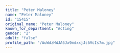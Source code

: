 ```yaml
---
title: "Peter Maloney"
name: "Peter Maloney"
id: "15415"
original_name: "Peter Maloney"
known_for_department: "Acting"
gender: "2"
adult: "false"
profile_path: "/AuWdzHWJA6Jx9mdxxjJs6VcIs7m.jpg"
---
```

